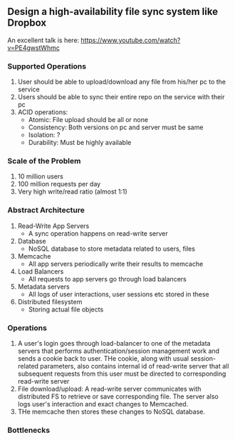 ## Design a high-availability file sync system like Dropbox
An excellent talk is here: https://www.youtube.com/watch?v=PE4gwstWhmc

### Supported Operations
1. User should be able to upload/download any file from his/her pc to the service
2. Users should be able to sync their entire repo on the service with their pc
3. ACID operations: 
   * Atomic: File upload should be all or none 
   * Consistency: Both versions on pc and server must be same
   * Isolation: ?
   * Durability: Must be highly available

### Scale of the Problem
1. 10 million users
2. 100 million requests per day
3. Very high write/read ratio (almost 1:1)

### Abstract Architecture
1. Read-Write App Servers
   * A sync operation happens on read-write server
2. Database
   * NoSQL database to store metadata related to users, files
3. Memcache
   * All app servers periodically write their results to memcache
4. Load Balancers
   * All requests to app servers go through load balancers
5. Metadata servers
   * All logs of user interactions, user sessions etc stored in these
6. Distributed filesystem
   * Storing actual file objects

### Operations
1. A user's login goes through load-balancer to one of the metadata servers that performs authentication/session management work and sends a cookie back to user. THe cookie, along with usual session-related parameters, also contains internal id of read-write server that all subsequent requests from this user must be directed to corresponding read-write server
2. File download/upload: A read-write server communicates with distributed FS to retrieve or save corresponding file. The server also logs user's interaction and exact changes to Memcached. 
3. THe memcache then stores these changes to NoSQL database.

### Bottlenecks
